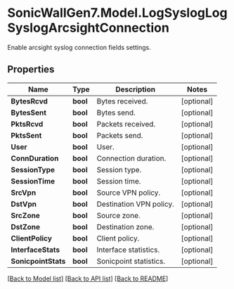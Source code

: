 # SonicWallGen7.Model.LogSyslogLogSyslogArcsightConnection
Enable arcsight syslog connection fields settings.

## Properties

Name | Type | Description | Notes
------------ | ------------- | ------------- | -------------
**BytesRcvd** | **bool** | Bytes received. | [optional] 
**BytesSent** | **bool** | Bytes send. | [optional] 
**PktsRcvd** | **bool** | Packets received. | [optional] 
**PktsSent** | **bool** | Packets send. | [optional] 
**User** | **bool** | User. | [optional] 
**ConnDuration** | **bool** | Connection duration. | [optional] 
**SessionType** | **bool** | Session type. | [optional] 
**SessionTime** | **bool** | Session time. | [optional] 
**SrcVpn** | **bool** | Source VPN policy. | [optional] 
**DstVpn** | **bool** | Destination VPN policy. | [optional] 
**SrcZone** | **bool** | Source zone. | [optional] 
**DstZone** | **bool** | Destination zone. | [optional] 
**ClientPolicy** | **bool** | Client policy. | [optional] 
**InterfaceStats** | **bool** | Interface statistics. | [optional] 
**SonicpointStats** | **bool** | Sonicpoint statistics. | [optional] 

[[Back to Model list]](../README.md#documentation-for-models) [[Back to API list]](../README.md#documentation-for-api-endpoints) [[Back to README]](../README.md)


